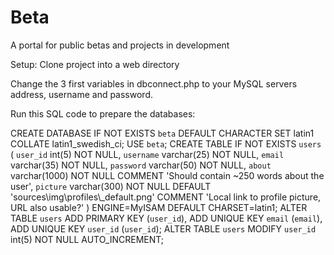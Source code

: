 # Beta
A portal for public betas and projects in development


Setup:
Clone project into a web directory

Change  the 3 first variables in dbconnect.php to your MySQL servers address, username and password.

Run this SQL code to prepare the databases:


CREATE DATABASE IF NOT EXISTS `beta` DEFAULT CHARACTER SET latin1 COLLATE latin1_swedish_ci;
USE `beta`;
CREATE TABLE IF NOT EXISTS `users` (
  `user_id` int(5) NOT NULL,
  `username` varchar(25) NOT NULL,
  `email` varchar(35) NOT NULL,
  `password` varchar(50) NOT NULL,
  `about` varchar(1000) NOT NULL COMMENT 'Should contain ~250 words about the user',
  `picture` varchar(300) NOT NULL DEFAULT 'sources\\img\\profiles\\_default.png' COMMENT 'Local link to profile picture, URL also usable?'
) ENGINE=MyISAM DEFAULT CHARSET=latin1;
ALTER TABLE `users`
  ADD PRIMARY KEY (`user_id`),
  ADD UNIQUE KEY `email` (`email`),
  ADD UNIQUE KEY `user_id` (`user_id`);
ALTER TABLE `users`
  MODIFY `user_id` int(5) NOT NULL AUTO_INCREMENT;